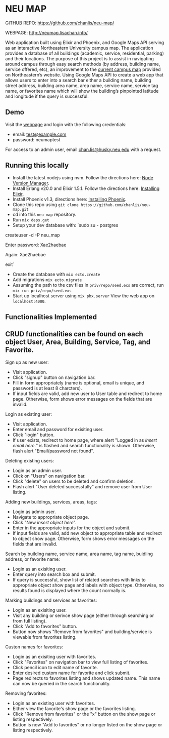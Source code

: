 # NEU MAP
GITHUB REPO: https://github.com/chanlis/neu-map/

WEBPAGE: http://neumap.lisachan.info/

Web application built using Elixir and Phoenix, and Google Maps API serving as an interactive Northeastern University campus map. The application provides a database of all buildings (academic, service, residential, parking) and their locations. The purpose of this project is to assist in navigating around campus through easy search methods (by address, building name, service offered, etc), an improvement to the [current campus map](https://www.northeastern.edu/campusmap/map/index.html) provided on Northeastern’s website. Using Google Maps API to create a web app that allows users to enter into a search bar either a building name, building street address, building area name, area name, service name, service tag name, or favorites name which will show the building’s pinpointed latitude and longitude if the query is successful.

## Demo
Visit the [webpage](http://neumap.lisachan.info/) and login with the following credentials:
- email: test@example.com
- password: neumaptest

For access to an admin user, email [chan.lis@husky.neu,edu](mailto:chan.lis@husky.neu.edu) with a request.

## Running this locally
- Install the latest nodejs using nvm. Follow the directions here: [Node Version Manager](https://github.com/creationix/nvm).
- Install Erlang v20.0 and Elixir 1.5.1. Follow the directions here: [Installing Elixir](https://elixir-lang.org/install.html).
- Install Phoenix v1.3, directions here: [Installing Phoenix](https://hexdocs.pm/phoenix/installation.html).
- Clone this repo using `git clone https://github.com/chanlis/neu-map.git`
- cd into this `neu-map` repository. 
- Run `mix deps.get`
- Setup your dev database with:
`sudo su - postgres

createuser -d -P neu_map

Enter password: Xae2haebae

Again: Xae2haebae

exit`
- Create the database with `mix ecto.create`
- Add migrations `mix ecto.migrate`
- Assuming the path to the csv files in `priv/repo/seed.exs` are correct, run `mix run priv/repo/seed.exs`
- Start up localhost server using `mix phx.server`
View the web app on `localhost:4000`.

## Functionalities Implemented
CRUD functionalities can be found on each object User, Area, Building, Service, Tag, and Favorite.
--
Sign up as new user:
- Visit application.
- Click "signup" button on navigation bar.
- Fill in form appropriately (name is optional, email is unique, and password is at least 8 charcters).
- If input fields are valid, add new user to User table and redirect to home page. Otherwise, form shows error messages on the fields that are invalid.

Login as existing user:
- Visit application.
- Enter email and password for exisiting user.
- Click "login" button.
- If user exists, redirect to home page, where alert "Logged in as *insert email here.*" is flashed and search functionality is shown. Otherwise, flash alert "Email/password not found".

Deleting existing users:
- Login as an admin user.
- Click on "Users" on navigation bar.
- Click "delete" on users to be deleted and confirm deletion.
- Flash alert "User deleted successfully" and remove user from User listing.

Adding new buildings, services, areas, tags:
- Login as admin user.
- Navigate to appropriate object page.
- Click "New *insert object here*".
- Enter in the appropriate inputs for the object and submit.
- If input fields are valid, add new object to appropriate table and redirect to object show page. Otherwise, form shows error messages on the fields that are invalid.

Search by building name, service name, area name, tag name, buidling address, or favorite name:
- Login as an exisiting user.
- Enter query into search box and submit.
- If query is successful, show list of related searches with links to appropriate object show page and labels with object type. Otherwise, no results found is displayed where the count normally is.

Marking buildings and services as favorites:
- Login as an exisiting user.
- Visit any building or serivce show page (either through searching or from full listing).
- Click "Add to favorites" button.
- Button now shows "Remove from favorites" and building/service is viewable from favorites listing.

Custon names for favorites:
- Login as an exisiting user with favorites.
- Click "Favorites" on navigation bar to view full listing of favorites.
- Click pencil icon to edit name of favorite.
- Enter desired custom name for favorite and click submit.
- Page redirects to favorites listing and shows updated name. This name can now be queried in the search functionality.

Removing favorites:
- Login as an existing user with favorites.
- Either view the favorite's show page or the favorites listing.
- Click "Remove from favorites" or the "x" button on the show page or listing respectively.
- Button is now "Add to favorites" or no longer listed on the show page or listing respectively.
